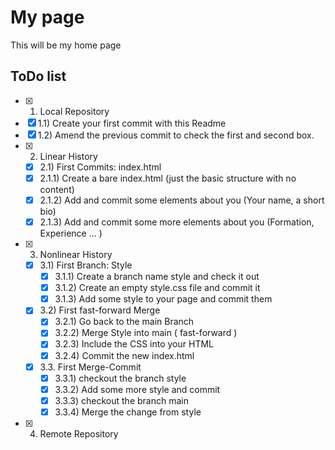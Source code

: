 # My page
This will be my home page

## ToDo list
 - [x] 1. Local Repository
  - [x] 1.1) Create your first commit with this Readme
  - [x] 1.2) Amend the previous commit to check the first and second box.
- [x] 2. Linear History 
  - [x] 2.1) First Commits: index.html
  - [x] 2.1.1) Create a bare index.html (just the basic structure with no content)
  - [x] 2.1.2) Add and commit some elements about you (Your name, a short bio)
  - [x] 2.1.3) Add and commit some more elements about you (Formation, Experience ... )
- [x] 3. Nonlinear History 
  - [x] 3.1) First Branch: Style
    - [x] 3.1.1) Create a branch name style and check it out
    - [x] 3.1.2) Create an empty style.css file and commit it
    - [x] 3.1.3) Add some style to your page and commit them
  - [x] 3.2) First fast-forward Merge
    - [x] 3.2.1) Go back to the main Branch
    - [x] 3.2.2) Merge Style into main ( fast-forward )
    - [x] 3.2.3) Include the CSS into your HTML
    - [x] 3.2.4) Commit the new index.html
  - [x] 3.3. First Merge-Commit
    - [x] 3.3.1) checkout the branch style
    - [x] 3.3.2) Add some more style and commit
    - [x] 3.3.3) checkout the branch main
    - [x] 3.3.4) Merge the change from style
 - [x] 4. Remote Repository